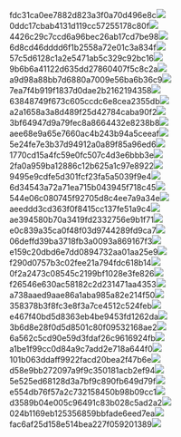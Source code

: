 fdc31ca0ee7882d823a3f0a70d496e8c<img  src="https://img.alicdn.com/bao/uploaded/i3/2639837995/TB2me9npIj_B1NjSZFHXXaDWpXa_!!2639837995.jpg_160x160.jpg">
0ddc17cbab4131d119cc57255178c80f<img  src="https://img.alicdn.com/bao/uploaded/i1/2639837995/O1CN0128vl0KHRyAexEmp_!!2639837995.jpg_160x160.jpg">
4426c29c7ccd6a96bec26ab17cd7be98<img  src="https://img.alicdn.com/bao/uploaded/i4/2639837995/O1CN0128vl03pVszyGMqJ_!!2639837995.jpg_160x160.jpg">
6d8cd46dddd6f1b2558a72e01c3a834f<img  src="https://img.alicdn.com/bao/uploaded/i2/2639837995/O1CN0128vl0Ih2dy6u3Fm_!!2639837995.jpg_160x160.jpg">
57c5d6128c1a2e5471ab5c329c92bc16<img  src="https://img.alicdn.com/bao/uploaded/i3/2639837995/O1CN0128vl0EHQKbxN3lK_!!2639837995.jpg_160x160.jpg">
9b6b6a41122d635dd27860407f5c8c2a<img  src="https://img.alicdn.com/bao/uploaded/i4/2639837995/O1CN0128vl0WN9kjPa3ZD_!!2639837995.jpg_160x160.jpg">
a9d98a88bb7d6880a7009e56ba6b36c9<img  src="https://img.alicdn.com/bao/uploaded/i2/2639837995/TB2mEA3prZnBKNjSZFGXXbt3FXa_!!2639837995.jpg_160x160.jpg">
7ea7f4b919f1837d0dae2b2162194358<img  src="https://img.alicdn.com/bao/uploaded/i2/2639837995/O1CN0128vl0QpJsAxAuM2_!!2639837995.jpg_160x160.jpg">
63848749f673c605ccdc6e8cea2355db<img  src="https://img.alicdn.com/bao/uploaded/i1/2639837995/O1CN0128vl0Y8l0ANbkeI_!!2639837995.jpg_160x160.jpg">
a2a1658a3a8d489f25d42784caba90f2<img  src="https://img.alicdn.com/bao/uploaded/i4/2639837995/O1CN0128vl0FocLMl3t6j_!!2639837995.jpg_160x160.jpg">
3bf64947d9a79fec8a8664432e8238b8<img  src="https://img.alicdn.com/bao/uploaded/i4/2639837995/O1CN0128vl0crlIuBjuDl_!!2639837995.jpg_160x160.jpg">
aee68e9a65e7660ac4b243b94a5ceeaf<img  src="https://img.alicdn.com/bao/uploaded/i3/2639837995/TB2Z4ECncj_B1NjSZFHXXaDWpXa_!!2639837995.jpg_160x160.jpg">
5e24fe7e3b37d94912a0a89f85a96ed6<img  src="https://img.alicdn.com/imgextra/i4/2639837995/O1CN0128vl0nCKRrxNfpb_!!2639837995.jpg">
1770cd15a4fc59e0fc507c4d3e6bbb3e<img  src="https://img.alicdn.com/imgextra/i4/2639837995/O1CN0128vl0lidU19lgYt_!!2639837995.jpg">
2fa0a959ba12886c12b625a1c97e8922<img  src="https://img.alicdn.com/imgextra/i2/2639837995/O1CN0128vl0nCIN21RL6j_!!2639837995.jpg">
9495e9cdfe5d301fcf23fa5a5039f9e4<img  src="https://img.alicdn.com/imgextra/i4/2639837995/O1CN0128vl0macDg21QG6_!!2639837995.jpg">
6d34543a72a71ea715b043945f718c45<img  src="https://img.alicdn.com/imgextra/i4/2639837995/O1CN0128vl0loA4grU839_!!2639837995.jpg">
544e06c080745f92705d8c4ee7a9a34e<img  src="https://img.alicdn.com/imgextra/i2/2639837995/O1CN0128vl0juGFiAYH8j_!!2639837995.jpg">
aeeddd3cd363f0f8415cc137fe51a9c4<img  src="https://img.alicdn.com/imgextra/i3/2639837995/O1CN0128vl0lifIF34ExF_!!2639837995.jpg">
ae394580b70a3419fd2332756e9b1f71<img  src="https://img.alicdn.com/imgextra/i3/2639837995/O1CN0128vl0lif5lQioWC_!!2639837995.jpg">
e0c839a35ca0f48f03d9744289fd9ca7<img  src="https://img.alicdn.com/imgextra/i4/2639837995/O1CN0128vl0kiMETh9tSK_!!2639837995.jpg">
06deffd39ba3718fb3a0093a869167f3<img  src="https://img.alicdn.com/imgextra/i4/2639837995/O1CN0128vl0loBx28OAur_!!2639837995.jpg">
e159c20dbd6e7dd0894732aa01aa25e9<img  src="https://img.alicdn.com/imgextra/i4/2639837995/O1CN0128vl0mLzQQl0z2Q_!!2639837995.jpg">
f290d0757b3c02fee21a794fdc618b14<img  src="https://img.alicdn.com/imgextra/i2/2639837995/O1CN0128vl0mM3eYju96f_!!2639837995.jpg">
0f2a2473c08545c2199bf1028e3fe826<img  src="https://img.alicdn.com/imgextra/i2/2639837995/O1CN0128vl0mM57xWpM5Z_!!2639837995.jpg">
f26546e630ac58182c2d231471aa4353<img  src="https://img.alicdn.com/imgextra/i2/2639837995/O1CN0128vl0mM4nAdAVFR_!!2639837995.jpg">
a738aaed9aae86a1aba985a82e214f50<img  src="https://img.alicdn.com/imgextra/i3/2639837995/O1CN0128vl0kHjG8RfWWU_!!2639837995.jpg">
358378b3f8fc3e8f3a7ce4512c524feb<img  src="https://img.alicdn.com/imgextra/i1/2639837995/O1CN0128vl0nP97j4qNDm_!!2639837995.jpg">
e467f40bd5d8363eb4be9453fd1262da<img  src="https://img.alicdn.com/imgextra/i2/2639837995/O1CN0128vl0nPAKY54GXR_!!2639837995.jpg">
3b6d8e28f0d5d8501c80f09532168ae2<img  src="https://img.alicdn.com/imgextra/i3/2639837995/O1CN0128vl0mM5fCHcQJj_!!2639837995.jpg">
6a562c5cd90e59d3fdaf26c9616924fb<img  src="https://img.alicdn.com/imgextra/i4/2639837995/O1CN0128vl0loBHVeoHgO_!!2639837995.jpg">
a1be1f99cc0d84a9c7add2e718a644f0<img  src="https://img.alicdn.com/imgextra/i4/2639837995/O1CN0128vl0mLyp2TyimM_!!2639837995.jpg">
101b063ddaff9922facd20bea2f47b6e<img  src="https://img.alicdn.com/imgextra/i1/2639837995/O1CN0128vl0n02P7uJ51Q_!!2639837995.jpg">
d58e9bb272097a9f9c350181acb2ef94<img  src="https://img.alicdn.com/imgextra/i4/2639837995/O1CN0128vl0kHiejQyQdP_!!2639837995.jpg">
5e525ed68128d3a7bf9c890fb649d79f<img  src="https://img.alicdn.com/imgextra/i1/2639837995/O1CN0128vl0m3BCyQ0mNT_!!2639837995.jpg">
e554db76f57a2c732158450b98b09cc1<img  src="https://img.alicdn.com/imgextra/i4/2639837995/O1CN0128vl0m39w2qjqWh_!!2639837995.jpg">
d3589b04e005c96491c83b028c5ad2a2<img  src="https://img.alicdn.com/imgextra/i2/2639837995/O1CN0128vl0kiMAK3Tluw_!!2639837995.jpg">
024b1169eb125356859bbfade6eed7ea<img  src="https://img.alicdn.com/imgextra/i3/2639837995/O1CN0128vl0fXzmBV8TiO_!!2639837995.jpg">
fac6af25d158e514bea227f059201389<img  src="https://img.alicdn.com/imgextra/i3/2639837995/O1CN0128vl0nPAbAzZPCZ_!!2639837995.jpg">
